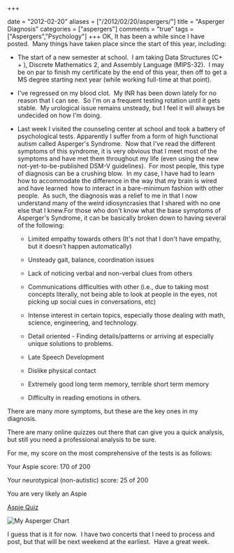 +++

date     = "2012-02-20"
aliases  = ["/2012/02/20/aspergers/"]
title    = "Asperger Diagnosis"
categories = ["aspergers"]
comments = "true"
tags     = ["Aspergers","Psychology"]
+++
OK, It has been a while since I have posted.  Many things have taken place since the start of this year, including:

+ The start of a new semester at school.  I am taking Data Structures (C+ + ), Discrete Mathematics 2, and Assembly Language (MIPS-32).  I may be on par to finish my certificate by the end of this year, then off to get a MS degree starting next year (while working full-time at that point).

+ I've regressed on my blood clot.  My INR has been down lately for no reason that I can see.  So I'm on a frequent testing rotation until it gets stable.  My urological issue remains unsteady, but I feel it will always be undecided on how I'm doing.

+ Last week I visited the counseling center at school and took a battery of psychological tests. Apparently I suffer from a form of high functional autism called Asperger's Syndrome.  Now that I've read the different symptoms of this syndrome, it is very obvious that I meet most of the symptoms and have met them throughout my life (even using the new not-yet-to-be-published DSM-V guidelines).  For most people, this type of diagnosis can be a crushing blow.  In my case, I have had to learn how to accommodate the difference in the way that my brain is wired and have learned  how to interact in a bare-minimum fashion with other people.  As such, the diagnosis was a relief to me in that I now understand many of the weird idiosyncrasies that I shared with no one else that I knew.For those who don't know what the base symptoms of Asperger's Syndrome, it can be basically broken down to having several of the following:
   + Limited empathy towards others (It's not that I don't have empathy, but it doesn't happen automatically)

   + Unsteady gait, balance, coordination issues

   + Lack of noticing verbal and non-verbal clues from others

   + Communications difficulties with other (i.e., due to taking most concepts literally, not being able to look at people in the eyes, not picking up social cues in conversations, etc)

   + Intense interest in certain topics, especially those dealing with math, science, engineering, and technology.

   + Detail oriented - Finding details/patterns or arriving at especially unique solutions to problems.

   + Late Speech Development

   + Dislike physical contact

   + Extremely good long term memory, terrible short term memory

   + Difficulty in reading emotions in others.

There are many more symptoms, but these are the key ones in my diagnosis.

There are many online quizzes out there that can give you a quick analysis, but still you need a professional analysis to be sure.

For me, my score on the most comprehensive of the tests is as follows:

Your Aspie score: 170 of 200

Your neurotypical (non-autistic) score: 25 of 200

You are very likely an Aspie

[Aspie Quiz](http://rdos.net/eng/Aspie-quiz.php)

![My Asperger Chart](https://s3.amazonaws.com/static.jeffreyrandow.org/images/asperger.png)

I guess that is it for now.  I have two concerts that I need to process and post, but that will be next weekend at the earliest.  Have a great week.
